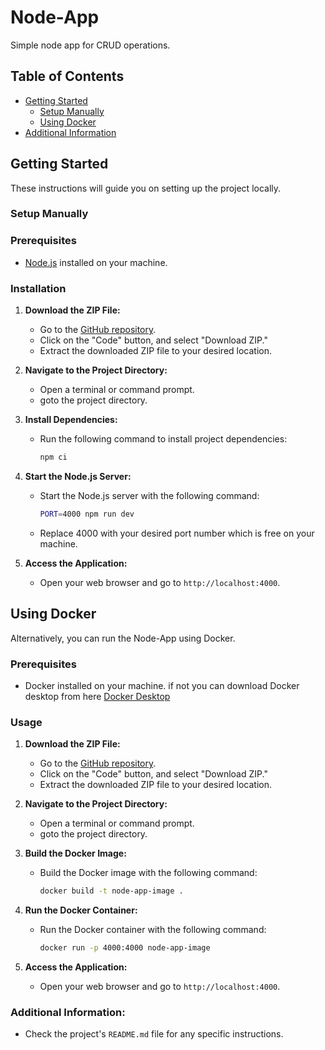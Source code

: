 # Node-App

Simple node app for CRUD operations.

## Table of Contents

- [Getting Started](#getting-started)
  - [Setup Manually](#setup-manually)
  - [Using Docker](#using-docker)
- [Additional Information](#additional-information)

## Getting Started

These instructions will guide you on setting up the project locally.

### Setup Manually

### Prerequisites

- [Node.js](https://nodejs.org/) installed on your machine.

### Installation

1. **Download the ZIP File:**
   - Go to the [GitHub repository](https://github.com/21parth/node-app-crud).
   - Click on the "Code" button, and select "Download ZIP."
   - Extract the downloaded ZIP file to your desired location.

2. **Navigate to the Project Directory:**
   - Open a terminal or command prompt.
   - goto the project directory.

3. **Install Dependencies:**
   - Run the following command to install project dependencies:
     ```bash
     npm ci
     ```

4. **Start the Node.js Server:**
   - Start the Node.js server with the following command:
     ```bash
     PORT=4000 npm run dev
     ```
   - Replace 4000 with your desired port number which is free on your machine.
5. **Access the Application:**
   - Open your web browser and go to `http://localhost:4000`.

## Using Docker

Alternatively, you can run the Node-App using Docker.

### Prerequisites

- Docker installed on your machine. if not you can download Docker desktop from here [Docker Desktop](https://www.docker.com/products/docker-desktop/)
### Usage
1. **Download the ZIP File:**
   - Go to the [GitHub repository](https://github.com/21parth/node-app-crud).
   - Click on the "Code" button, and select "Download ZIP."
   - Extract the downloaded ZIP file to your desired location.

2. **Navigate to the Project Directory:**
   - Open a terminal or command prompt.
   - goto the project directory.
  
3. **Build the Docker Image:**
    - Build the Docker image with the following command:
      ```bash
      docker build -t node-app-image .
      ```

4. **Run the Docker Container:**
    - Run the Docker container with the following command:
      ```bash
      docker run -p 4000:4000 node-app-image
      ```

3. **Access the Application:**
    - Open your web browser and go to `http://localhost:4000`.

### Additional Information:
   - Check the project's `README.md` file for any specific instructions.
